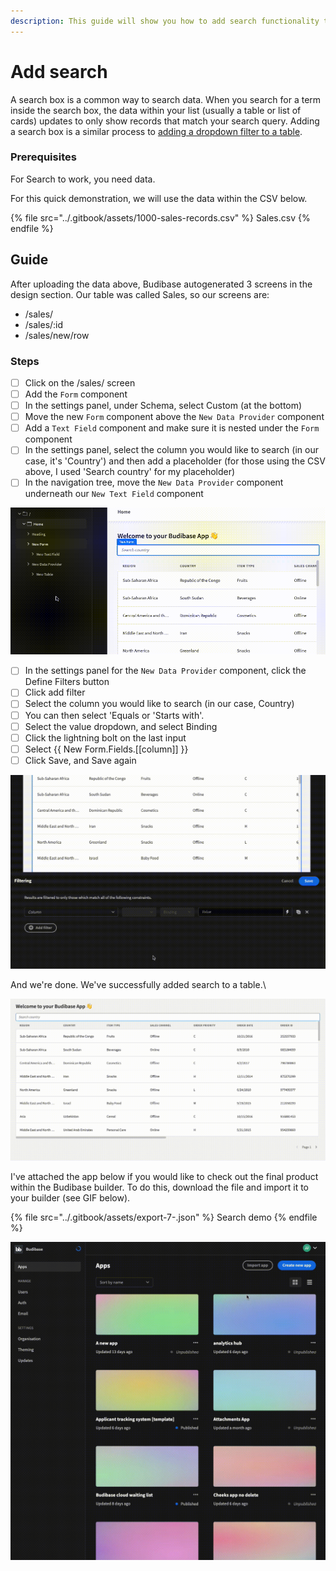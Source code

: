 ```yaml
---
description: This guide will show you how to add search functionality to a table
---
```


# Add search

A  search box is a common way to search data. When you search for a term inside the search box, the data within your list (usually a table or list of cards) updates to only show records that match your search query. Adding a search box is a similar process to [adding a dropdown filter to a table](add-a-dropdown-filter-to-a-table.md).

### Prerequisites

For Search to work, you need data.

For this quick demonstration, we will use the data within the CSV below. 

{% file src="../.gitbook/assets/1000-sales-records.csv" %}
Sales.csv
{% endfile %}

## Guide

After uploading the data above, Budibase autogenerated 3 screens in the design section. Our table was called Sales, so our screens are:

* /sales/
* /sales/:id
* /sales/new/row

### Steps

* [ ] Click on the /sales/ screen
* [ ] Add the `Form` component
* [ ] In the settings panel, under Schema, select Custom (at the bottom)
* [ ] Move the new `Form` component above the `New Data Provider` component
* [ ] Add a `Text Field` component and make sure it is nested under the `Form` component
* [ ] In the settings panel, select the column you would like to search (in our case, it's 'Country') and then add a placeholder (for those using the CSV above, I used 'Search country' for my placeholder)
* [ ] In the navigation tree, move the `New Data Provider` component underneath our `New Text Field` component

![](../.gitbook/assets/screen-recording-2021-09-15-at-16.35.27.gif)

* [ ] In the settings panel for the `New Data Provider` component, click the Define Filters button
* [ ] Click add filter
* [ ] Select the column you would like to search (in our case, Country)
* [ ] You can then select 'Equals or 'Starts with'.
* [ ] Select the value dropdown, and select Binding
* [ ] Click the lightning bolt on the last input 
* [ ] Select {{ New Form.Fields.\[\[column]] }}
* [ ] Click Save, and Save again

![](../.gitbook/assets/screen-recording-2021-09-15-at-16.42.34.gif)

And we're done. We've successfully added search to a table.\


![](../.gitbook/assets/screen-recording-2021-09-15-at-16.50.14.gif)

I've attached the app below if you would like to check out the final product within the Budibase builder. To do this, download the file and import it to your builder (see GIF below).

{% file src="../.gitbook/assets/export-7-.json" %}
Search demo
{% endfile %}

![](../.gitbook/assets/screen-recording-2021-09-15-at-16.53.32.gif)
